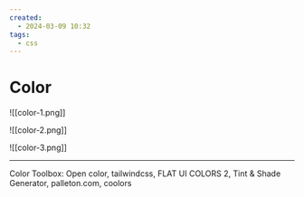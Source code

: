 ```yaml
---
created:
  - 2024-03-09 10:32
tags:
  - css
---
```

# Color

![[color-1.png]]

![[color-2.png]]

![[color-3.png]]

----

Color Toolbox: Open color, tailwindcss, FLAT UI COLORS 2, Tint & Shade Generator, palleton.com, coolors